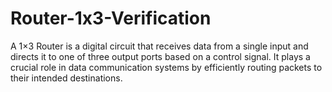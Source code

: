 # Router-1x3-Verification
A 1×3 Router is a digital circuit that receives data from a single input and directs it to one of three output ports based on a control signal. It plays a crucial role in data communication systems by efficiently routing packets to their intended destinations.

